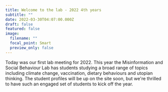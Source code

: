 ```yaml
---
title: Welcome to the lab - 2022 4th years
subtitle: ""
date: 2022-03-30T04:07:00.000Z
draft: false
featured: false
image:
  filename: ""
  focal_point: Smart
  preview_only: false
---
```

Today was our first lab meeting for 2022. This year the Misinformation and Social Behaviour Lab has students studying a broad range of topics including climate change, vaccination, dietary behaviours and utopian thinking. The student profiles will be up on the site soon, but we're thrilled to have such an engaged set of students to kick off the year.
